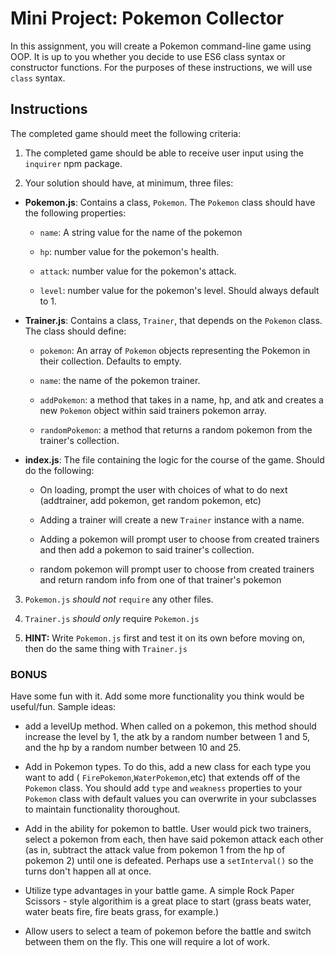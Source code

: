 # Mini Project: Pokemon Collector

In this assignment, you will create a Pokemon command-line game using OOP. It is up to you whether you decide to use ES6 class syntax or constructor functions. For the purposes of these instructions, we will use `class` syntax.


## Instructions

The completed game should meet the following criteria:

1. The completed game should be able to receive user input using the `inquirer` npm package.

2. Your solution should have, at minimum, three files:

* **Pokemon.js**: Contains a class, `Pokemon`. The `Pokemon` class should have the following properties:

  * `name`: A string value for the name of the pokemon

  * `hp`: number value for the pokemon's health. 

  * `attack`: number value for the pokemon's attack.

  * `level`: number value for the pokemon's level. Should always default to 1.

* **Trainer.js**: Contains a class, `Trainer`, that depends on the `Pokemon` class. The class should define:

  * `pokemon`: An array of `Pokemon` objects representing the Pokemon in their collection. Defaults to empty.

  * `name`: the name of the pokemon trainer.

  * `addPokemon`: a method that takes in a name, hp, and atk and creates a new `Pokemon` object within said trainers pokemon array.

  * `randomPokemon`: a method that returns a random pokemon from the trainer's collection.  

* **index.js**: The file containing the logic for the course of the game.
Should do the following:

  * On loading, prompt the user with choices of what to do next (addtrainer, add pokemon, get random pokemon, etc)

  * Adding a trainer will create a new  `Trainer` instance with a name.

  * Adding a pokemon will prompt user to choose from created trainers and then add a pokemon to said  trainer's collection.

  * random pokemon will prompt user to choose from created trainers and return random info from one of that trainer's pokemon 

3. `Pokemon.js` *should not* `require` any other files.

4. `Trainer.js` *should only* require `Pokemon.js`

5. **HINT:** Write `Pokemon.js` first and test it on its own before moving on, then do the same thing with `Trainer.js`

### BONUS

 Have some fun with it.  Add some more functionality you think would be useful/fun. Sample ideas:

  * add a levelUp method.  When called on a pokemon, this method should increase the level by 1, the atk by a random number between 1 and 5, and the hp by a random number between 10 and 25.

  * Add in Pokemon types.  To do this, add a new class for each type you want to add ( `FirePokemon`,`WaterPokemon`,etc) that extends off of the `Pokemon` class.  You should add `type` and `weakness` properties to your `Pokemon` class with default values you can overwrite in your subclasses to maintain functionality thoroughout.

  * Add in the ability for pokemon to battle.  User would pick two trainers, select a pokemon from each, then have said pokemon attack each other (as in, subtract the attack value from pokemon 1 from the hp of pokemon 2) until one is defeated.  Perhaps use a `setInterval()` so the turns don't happen all at once.  

  * Utilize type advantages in your battle game.  A simple Rock Paper Scissors - style algorithim is a great place to start (grass beats water, water beats fire, fire beats grass, for example.)

  * Allow users to select a team of pokemon before the battle and switch between them on the fly.  This one will require a lot of work.  

